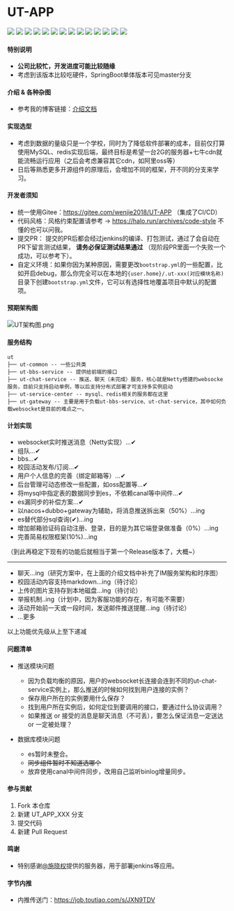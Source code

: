 # UT-APP

<p>
  <a href="https://gitee.com/Lewage59/UT-WeChat"><img src="https://img.shields.io/badge/前端项目-UT_WeChat%20-orange.svg"></a>
  <a href="https://docs.spring.io/spring-boot/docs/2.3.2.RELEASE/reference/html/"><img src="https://img.shields.io/badge/Spring%20Boot-2.3.2.RELEASE-brightgreen.svg"></a>
  <a href="https://spring.io/projects/spring-cloud-alibaba"><img src="https://img.shields.io/badge/Spring%20Cloud%20Alibaba-2.2.1.RELEASE-yellow.svg"></a>
  <a href="https://spring.io/projects/spring-cloud-alibaba"><img src="https://img.shields.io/badge/Spring%20Cloud%20-Hoxton.SR7-brightgreen.svg"></a>
  <a href="https://www.mysql.com/"><img src="https://img.shields.io/badge/Mysql-5.7-bringhtgreen.svg"></a>
  <a href="https://mp.baomidou.com/"><img src="https://img.shields.io/badge/Mybatis_Plus-3.3.1-blue.svg"></a>
  <a href="https://mp.baomidou.com/"><img src="https://img.shields.io/badge/Netty-4.1.42-brightgreen.svg"></a>
    <a href="https://redis.io/"><img src="https://img.shields.io/badge/redis-5.0.x-red.svg"></a>
    <a href="https://www.layui.com/"><img src="https://img.shields.io/badge/layui-2.4.5-red.svg"></a>
    <a href="https://github.com/google/guava"><img src="https://img.shields.io/badge/Guava-28_jre-ff69b4.svg"></a>
    <a href="https://github.com/looly/hutool"><img src="https://img.shields.io/badge/hutool-5.0.3-yellow.svg"></a>
    <a href="https://developer.qiniu.com/kodo/sdk/1239/java"><img src="https://img.shields.io/badge/七牛云_SDK-7.2.18-blue.svg"></a>
    <a href="http://dubbo.apache.org/"><img src="https://img.shields.io/badge/dubbo-2.7.7-purple.svg"></a>
    <a href="https://nacos.io/"><img src="https://img.shields.io/badge/nacos-1.3.1-blue.svg"></a>
</p>

#### 特别说明

- **公司比较忙，开发进度可能比较随缘**
- 考虑到该版本比较吃硬件，SpringBoot单体版本可见master分支

#### 介绍 & 各种杂图

- 参考我的博客链接：[介绍文档](https://wenjie.store/archives/ut%E7%9A%84%E4%BB%8B%E7%BB%8D%E5%92%8C%E6%9D%82%E5%9B%BE)

#### 实现选型

- 考虑到数据的量级只是一个学校，同时为了降低软件部署的成本，目前仅打算使用MySQL、redis实现后端，最终目标是希望一台2G的服务器+七牛cdn就能流畅运行应用（之后会考虑兼容其它cdn，如阿里oss等）
- 日后等熟悉更多开源组件的原理后，会增加不同的框架，开不同的分支来学习。

#### 开发者须知

- 统一使用Gitee：https://gitee.com/wenjie2018/UT-APP （集成了CI/CD）
- 代码风格：风格约束配置请参考 -> https://halo.run/archives/code-style  不懂的也可以问我。
- 提交PR： 提交的PR后都会经过jenkins的编译、打包测试，通过了会自动在PR下留言测试结果， **请务必保证测试结果通过** （现阶段PR里面一个失败一个成功，可以参考下）。  
- 自定义环境：如果你因为某种原因，需要更改`bootstrap.yml`的一些配置，比如开启debug，那么你完全可以在本地的`{user.home}/.ut-xxx(对应模块名称)`目录下创建`bootstrap.yml`文件，它可以有选择性地覆盖项目中默认的配置项。


#### 预期架构图

![UT架构图.png](https://www.wenjie.store/blog/img/UT%E6%9E%B6%E6%9E%84%E5%9B%BE_1598102194132.png)

#### 服务结构

```
ut
├── ut-common -- 一些公共类
├── ut-bbs-service -- 提供给前端的接口
├── ut-chat-service -- 推送、聊天（未完成）服务，核心就是Netty搭建的websocke服务，目前只支持启动单例，等以后支持分布式部署才可支持多实例启动
├── ut-service-center -- mysql、redis相关的服务都在这里
├── ut-gateway -- 主要是用于负载ut-bbs-service、ut-chat-service，其中如何负载websocket是目前的难点之一。

```

#### 计划实现

- websocket实时推送消息（Netty实现）...✔
- 组队...✔
- bbs...✔
- 校园活动发布/订阅...✔
- 用户个人信息的完善（绑定邮箱等）...✔
- 后台管理可动态修改一些配置，如oss配置等...✔
- 将mysql中指定表的数据同步到es，不依赖canal等中间件...✔
- es漏同步的补偿方案...✔
- 以nacos+dubbo+gateway为辅助，将消息推送拆出来（50%）...ing
- es替代部分sql查询(✔)...ing
- 增加邮箱验证码自动注册、登录，目的是为其它端登录做准备（0%）...ing
- 完善简易权限框架(10%)...ing

（到此再稳定下现有的功能后就相当于第一个Release版本了，大概~）

---

- 聊天...ing（研究方案中，在上面的介绍文档中补充了IM服务架构和时序图）
- 校园活动内容支持markdown...ing（待讨论）
- 上传的图片支持存到本地磁盘...ing（待讨论）
- 举报机制..ing（计划中，因为客服功能的存在，有可能不需要）
- 活动开始前一天或一段时间，发送邮件推送提醒...ing（待讨论）
- ...更多

以上功能优先级从上至下递减

#### 问题清单

- 推送模块问题
    - 因为负载均衡的原因，用户的websocket长连接会连到不同的ut-chat-service实例上，那么推送的时候如何找到用户连接的实例？
    - 保存用户所在的实例要用什么保存？
    - 找到用户所在实例后，如何定位到要调用的接口，要通过什么协议调用？
    - 如果推送 or 接受的消息是聊天消息（不可丢），要怎么保证消息一定送达 or 一定被处理？

- 数据库模块问题
    - es暂时未整合。
    - ~~同步组件暂时不知道选哪个~~
    - 放弃使用canal中间件同步，改用自己监听binlog增量同步。

#### 参与贡献

1.  Fork 本仓库
2.  新建 UT_APP_XXX 分支
3.  提交代码
4.  新建 Pull Request

#### 鸣谢

- 特别感谢[@施晓权](https://gitee.com/sxq2017)提供的服务器，用于部署jenkins等应用。

#### 字节内推

- 内推传送门：https://job.toutiao.com/s/JXN9TDV


